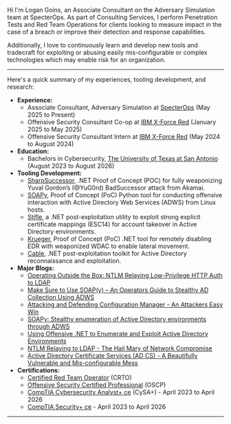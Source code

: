 Hi I'm Logan Goins, an Associate Consultant on the Adversary Simulation team at SpecterOps. As part of Consulting Services, I perform Penetration Tests and Red Team Operations for clients looking to measure impact in the case of a breach or improve their detection and response capabilities. 

Additionally, I love to continuously learn and develop new tools and tradecraft for exploiting or abusing easily mis-configurable or complex technologies which may enable risk for an organization.

---

Here's a quick summary of my experiences, tooling development, and research:

- **Experience:**
  - Associate Consultant, Adversary Simulation at [SpecterOps](https://specterops.io/) (May 2025 to Present)
  - Offensive Security Consultant Co-op at [IBM X-Force Red](https://www.ibm.com/services/offensive-security) (January 2025 to May 2025)
  - Offensive Security Consultant Intern at [IBM X-Force Red](https://www.ibm.com/services/offensive-security) (May 2024 to August 2024)
- **Education:**
  - Bachelors in Cybersecurity, [The University of Texas at San Antonio](https://www.utsa.edu/) (August 2023 to August 2026)
- **Tooling Development:**
  - [SharpSuccessor](https://github.com/logangoins/SharpSuccessor), .NET Proof of Concept (POC) for fully weaponizing Yuval Gordon’s (@YuG0rd) BadSuccessor attack from Akamai.
  - [SOAPy](https://github.com/xforcered/SOAPy), Proof of Concept (PoC) Python tool for conducting offensive interaction with Active Directory Web Services (ADWS) from Linux hosts. 
  - [Stifle](https://github.com/logangoins/Stifle), a .NET post-exploitation utility to exploit strong explicit certificate mappings (ESC14) for account takeover in Active Directory environments.
  - [Krueger](https://github.com/logangoins/Krueger), Proof of Concept (PoC) .NET tool for remotely disabling EDR with weaponized WDAC to enable lateral movement.
  - [Cable](https://github.com/logangoins/Cable), .NET post-exploitation toolkit for Active Directory reconnaissance and exploitation.
- **Major Blogs:**
  - [Operating Outside the Box: NTLM Relaying Low-Privilege HTTP Auth to LDAP](https://specterops.io/blog/2025/08/22/operating-outside-the-box-ntlm-relaying-low-privilege-http-auth-to-ldap/)
  - [Make Sure to Use SOAP(y) – An Operators Guide to Stealthy AD Collection Using ADWS](https://specterops.io/blog/2025/07/25/make-sure-to-use-SOAPy-an-operators-guide-to-stealthy-ad-collection-using-adws/) 
  - [Attacking and Defending Configuration Manager - An Attackers Easy Win](https://logan-goins.com/2025-04-25-sccm/)
  - [SOAPy: Stealthy enumeration of Active Directory environments through ADWS](https://securityintelligence.com/x-force/stealthy-enumeration-of-active-directory-environments-through-adws/) 
  - [Using Offensive .NET to Enumerate and Exploit Active Directory Environments](https://logan-goins.com/2024-10-11-Dotnet-AD/) 
  - [NTLM Relaying to LDAP - The Hail Mary of Network Compromise](https://logan-goins.com/2024-07-23-ldap-relay/) 
  - [Active Directory Certificate Services (AD CS) - A Beautifully Vulnerable and Mis-configurable Mess](https://logan-goins.com/2024-05-04-ADCS/)
- **Certifications:**
  - [Certified Red Team Operator](https://eu.badgr.com/public/assertions/LE9IwKZQT72LXdXRbPJwQw) (CRTO)
  - [Offensive Security Certified Professional](https://www.credential.net/48d2390c-1cf7-4d2f-98bd-d31b57b0488f#acc.AOPZDCus) (OSCP)
  - [CompTIA Cybersecurity Analyst+ ce](https://www.credly.com/badges/9de0a3bd-34af-4392-8648-27ad6599404f/public_url) (CySA+) - April 2023 to April 2026
  - [CompTIA Security+ ce](https://www.credly.com/badges/34ed53f8-719f-40fd-8ceb-8a98ef2d1f48/public_url) - April 2023 to April 2026
  
---


